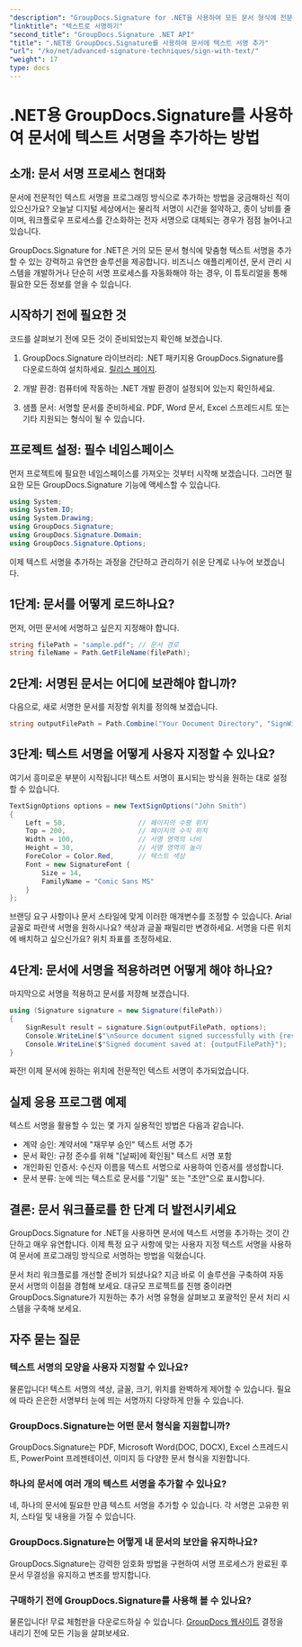 ```yaml
---
"description": "GroupDocs.Signature for .NET을 사용하여 모든 문서 형식에 전문적인 텍스트 서명을 추가하는 방법을 알아보세요. 완전한 코드 예제를 통해 간단하게 구현할 수 있습니다."
"linktitle": "텍스트로 서명하기"
"second_title": "GroupDocs.Signature .NET API"
"title": ".NET용 GroupDocs.Signature를 사용하여 문서에 텍스트 서명 추가"
"url": "/ko/net/advanced-signature-techniques/sign-with-text/"
"weight": 17
type: docs
---
```

# .NET용 GroupDocs.Signature를 사용하여 문서에 텍스트 서명을 추가하는 방법

## 소개: 문서 서명 프로세스 현대화

문서에 전문적인 텍스트 서명을 프로그래밍 방식으로 추가하는 방법을 궁금해하신 적이 있으신가요? 오늘날 디지털 세상에서는 물리적 서명이 시간을 절약하고, 종이 낭비를 줄이며, 워크플로우 프로세스를 간소화하는 전자 서명으로 대체되는 경우가 점점 늘어나고 있습니다.

GroupDocs.Signature for .NET은 거의 모든 문서 형식에 맞춤형 텍스트 서명을 추가할 수 있는 강력하고 유연한 솔루션을 제공합니다. 비즈니스 애플리케이션, 문서 관리 시스템을 개발하거나 단순히 서명 프로세스를 자동화해야 하는 경우, 이 튜토리얼을 통해 필요한 모든 정보를 얻을 수 있습니다.

## 시작하기 전에 필요한 것

코드를 살펴보기 전에 모든 것이 준비되었는지 확인해 보겠습니다.

1. GroupDocs.Signature 라이브러리: .NET 패키지용 GroupDocs.Signature를 다운로드하여 설치하세요. [릴리스 페이지](https://releases.groupdocs.com/signature/net/).

2. 개발 환경: 컴퓨터에 작동하는 .NET 개발 환경이 설정되어 있는지 확인하세요.

3. 샘플 문서: 서명할 문서를 준비하세요. PDF, Word 문서, Excel 스프레드시트 또는 기타 지원되는 형식이 될 수 있습니다.

## 프로젝트 설정: 필수 네임스페이스

먼저 프로젝트에 필요한 네임스페이스를 가져오는 것부터 시작해 보겠습니다. 그러면 필요한 모든 GroupDocs.Signature 기능에 액세스할 수 있습니다.

```csharp
using System;
using System.IO;
using System.Drawing;
using GroupDocs.Signature;
using GroupDocs.Signature.Domain;
using GroupDocs.Signature.Options;
```

이제 텍스트 서명을 추가하는 과정을 간단하고 관리하기 쉬운 단계로 나누어 보겠습니다.

## 1단계: 문서를 어떻게 로드하나요?

먼저, 어떤 문서에 서명하고 싶은지 지정해야 합니다.

```csharp
string filePath = "sample.pdf"; // 문서 경로
string fileName = Path.GetFileName(filePath);
```

## 2단계: 서명된 문서는 어디에 보관해야 합니까?

다음으로, 새로 서명한 문서를 저장할 위치를 정의해 보겠습니다.

```csharp
string outputFilePath = Path.Combine("Your Document Directory", "SignWithText", fileName);
```

## 3단계: 텍스트 서명을 어떻게 사용자 지정할 수 있나요?

여기서 흥미로운 부분이 시작됩니다! 텍스트 서명이 표시되는 방식을 원하는 대로 설정할 수 있습니다.

```csharp
TextSignOptions options = new TextSignOptions("John Smith")
{
    Left = 50,                  // 페이지의 수평 위치
    Top = 200,                  // 페이지의 수직 위치
    Width = 100,                // 서명 영역의 너비
    Height = 30,                // 서명 영역의 높이
    ForeColor = Color.Red,      // 텍스트 색상
    Font = new SignatureFont { 
        Size = 14, 
        FamilyName = "Comic Sans MS" 
    }
};
```

브랜딩 요구 사항이나 문서 스타일에 맞게 이러한 매개변수를 조정할 수 있습니다. Arial 글꼴로 파란색 서명을 원하시나요? 색상과 글꼴 패밀리만 변경하세요. 서명을 다른 위치에 배치하고 싶으신가요? 위치 좌표를 조정하세요.

## 4단계: 문서에 서명을 적용하려면 어떻게 해야 하나요?

마지막으로 서명을 적용하고 문서를 저장해 보겠습니다.

```csharp
using (Signature signature = new Signature(filePath))
{
    SignResult result = signature.Sign(outputFilePath, options);
    Console.WriteLine($"\nSource document signed successfully with {result.Succeeded.Count} signature(s).");
    Console.WriteLine($"Signed document saved at: {outputFilePath}");
}
```

짜잔! 이제 문서에 원하는 위치에 전문적인 텍스트 서명이 추가되었습니다.

## 실제 응용 프로그램 예제

텍스트 서명을 활용할 수 있는 몇 가지 실용적인 방법은 다음과 같습니다.

- 계약 승인: 계약서에 "재무부 승인" 텍스트 서명 추가
- 문서 확인: 규정 준수를 위해 "[날짜]에 확인됨" 텍스트 서명 포함
- 개인화된 인증서: 수신자 이름을 텍스트 서명으로 사용하여 인증서를 생성합니다.
- 문서 분류: 눈에 띄는 텍스트로 문서를 "기밀" 또는 "초안"으로 표시합니다.

## 결론: 문서 워크플로를 한 단계 더 발전시키세요

GroupDocs.Signature for .NET을 사용하면 문서에 텍스트 서명을 추가하는 것이 간단하고 매우 유연합니다. 이제 특정 요구 사항에 맞는 사용자 지정 텍스트 서명을 사용하여 문서에 프로그래밍 방식으로 서명하는 방법을 익혔습니다.

문서 처리 워크플로를 개선할 준비가 되셨나요? 지금 바로 이 솔루션을 구축하여 자동 문서 서명의 이점을 경험해 보세요. 대규모 프로젝트를 진행 중이라면 GroupDocs.Signature가 지원하는 추가 서명 유형을 살펴보고 포괄적인 문서 처리 시스템을 구축해 보세요.

## 자주 묻는 질문

### 텍스트 서명의 모양을 사용자 지정할 수 있나요?

물론입니다! 텍스트 서명의 색상, 글꼴, 크기, 위치를 완벽하게 제어할 수 있습니다. 필요에 따라 은은한 서명부터 눈에 띄는 서명까지 다양하게 만들 수 있습니다.

### GroupDocs.Signature는 어떤 문서 형식을 지원합니까?

GroupDocs.Signature는 PDF, Microsoft Word(DOC, DOCX), Excel 스프레드시트, PowerPoint 프레젠테이션, 이미지 등 다양한 문서 형식을 지원합니다.

### 하나의 문서에 여러 개의 텍스트 서명을 추가할 수 있나요?

네, 하나의 문서에 필요한 만큼 텍스트 서명을 추가할 수 있습니다. 각 서명은 고유한 위치, 스타일 및 내용을 가질 수 있습니다.

### GroupDocs.Signature는 어떻게 내 문서의 보안을 유지하나요?

GroupDocs.Signature는 강력한 암호화 방법을 구현하여 서명 프로세스가 완료된 후 문서 무결성을 유지하고 변조를 방지합니다.

### 구매하기 전에 GroupDocs.Signature를 사용해 볼 수 있나요?

물론입니다! 무료 체험판을 다운로드하실 수 있습니다. [GroupDocs 웹사이트](https://releases.groupdocs.com/) 결정을 내리기 전에 모든 기능을 살펴보세요.